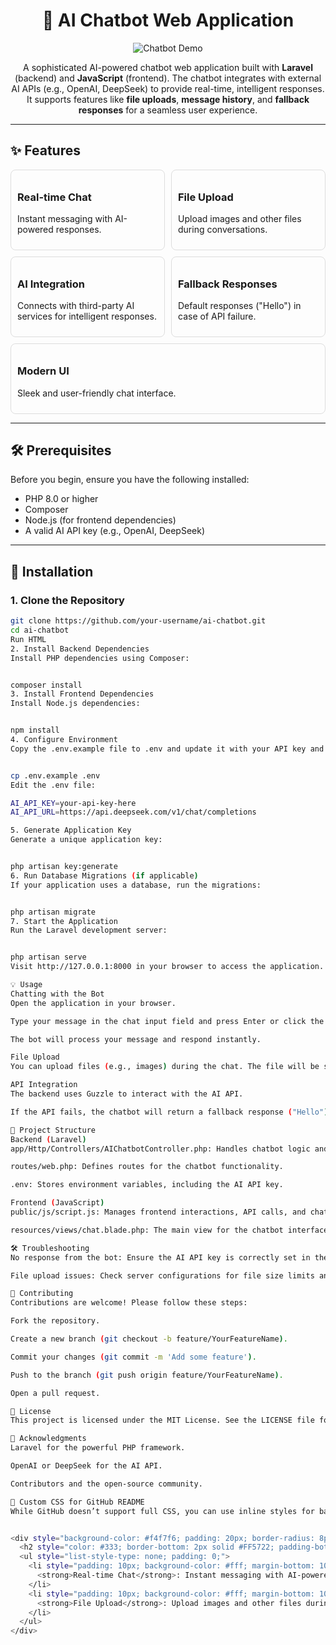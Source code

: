 <h1 align="center">🤖 AI Chatbot Web Application</h1>

<p align="center">
  <img src="https://via.placeholder.com/800x400.png?text=Chatbot+Demo" alt="Chatbot Demo" />
</p>

<p align="center">
  A sophisticated AI-powered chatbot web application built with <strong>Laravel</strong> (backend) and <strong>JavaScript</strong> (frontend). The chatbot integrates with external AI APIs (e.g., OpenAI, DeepSeek) to provide real-time, intelligent responses. It supports features like <strong>file uploads</strong>, <strong>message history</strong>, and <strong>fallback responses</strong> for a seamless user experience.
</p>

---

## ✨ Features

<div style="display: flex; flex-wrap: wrap; gap: 10px;">
  <div style="flex: 1; min-width: 200px; padding: 10px; border: 1px solid #ddd; border-radius: 8px;">
    <h3>Real-time Chat</h3>
    <p>Instant messaging with AI-powered responses.</p>
  </div>
  <div style="flex: 1; min-width: 200px; padding: 10px; border: 1px solid #ddd; border-radius: 8px;">
    <h3>File Upload</h3>
    <p>Upload images and other files during conversations.</p>
  </div>
  <div style="flex: 1; min-width: 200px; padding: 10px; border: 1px solid #ddd; border-radius: 8px;">
    <h3>AI Integration</h3>
    <p>Connects with third-party AI services for intelligent responses.</p>
  </div>
  <div style="flex: 1; min-width: 200px; padding: 10px; border: 1px solid #ddd; border-radius: 8px;">
    <h3>Fallback Responses</h3>
    <p>Default responses ("Hello") in case of API failure.</p>
  </div>
  <div style="flex: 1; min-width: 200px; padding: 10px; border: 1px solid #ddd; border-radius: 8px;">
    <h3>Modern UI</h3>
    <p>Sleek and user-friendly chat interface.</p>
  </div>
</div>

---

## 🛠️ Prerequisites

Before you begin, ensure you have the following installed:

- PHP 8.0 or higher
- Composer
- Node.js (for frontend dependencies)
- A valid AI API key (e.g., OpenAI, DeepSeek)

---

## 🚀 Installation

### 1. Clone the Repository

```bash
git clone https://github.com/your-username/ai-chatbot.git
cd ai-chatbot
Run HTML
2. Install Backend Dependencies
Install PHP dependencies using Composer:


composer install
3. Install Frontend Dependencies
Install Node.js dependencies:


npm install
4. Configure Environment
Copy the .env.example file to .env and update it with your API key and other settings:


cp .env.example .env
Edit the .env file:

AI_API_KEY=your-api-key-here
AI_API_URL=https://api.deepseek.com/v1/chat/completions

5. Generate Application Key
Generate a unique application key:


php artisan key:generate
6. Run Database Migrations (if applicable)
If your application uses a database, run the migrations:


php artisan migrate
7. Start the Application
Run the Laravel development server:


php artisan serve
Visit http://127.0.0.1:8000 in your browser to access the application.

💡 Usage
Chatting with the Bot
Open the application in your browser.

Type your message in the chat input field and press Enter or click the Send button.

The bot will process your message and respond instantly.

File Upload
You can upload files (e.g., images) during the chat. The file will be sent to the backend for processing.

API Integration
The backend uses Guzzle to interact with the AI API.

If the API fails, the chatbot will return a fallback response ("Hello").

📂 Project Structure
Backend (Laravel)
app/Http/Controllers/AIChatbotController.php: Handles chatbot logic and API integration.

routes/web.php: Defines routes for the chatbot functionality.

.env: Stores environment variables, including the AI API key.

Frontend (JavaScript)
public/js/script.js: Manages frontend interactions, API calls, and chat updates.

resources/views/chat.blade.php: The main view for the chatbot interface.

🛠️ Troubleshooting
No response from the bot: Ensure the AI API key is correctly set in the .env file and the API is operational.

File upload issues: Check server configurations for file size limits and permissions.

🤝 Contributing
Contributions are welcome! Please follow these steps:

Fork the repository.

Create a new branch (git checkout -b feature/YourFeatureName).

Commit your changes (git commit -m 'Add some feature').

Push to the branch (git push origin feature/YourFeatureName).

Open a pull request.

📄 License
This project is licensed under the MIT License. See the LICENSE file for details.

🙏 Acknowledgments
Laravel for the powerful PHP framework.

OpenAI or DeepSeek for the AI API.

Contributors and the open-source community.

🎨 Custom CSS for GitHub README
While GitHub doesn’t support full CSS, you can use inline styles for basic enhancements. Here’s an example of how to style sections:


<div style="background-color: #f4f7f6; padding: 20px; border-radius: 8px; box-shadow: 0px 4px 6px rgba(0, 0, 0, 0.1);">
  <h2 style="color: #333; border-bottom: 2px solid #FF5722; padding-bottom: 10px;">✨ Features</h2>
  <ul style="list-style-type: none; padding: 0;">
    <li style="padding: 10px; background-color: #fff; margin-bottom: 10px; border-radius: 4px; box-shadow: 0px 2px 4px rgba(0, 0, 0, 0.1);">
      <strong>Real-time Chat</strong>: Instant messaging with AI-powered responses.
    </li>
    <li style="padding: 10px; background-color: #fff; margin-bottom: 10px; border-radius: 4px; box-shadow: 0px 2px 4px rgba(0, 0, 0, 0.1);">
      <strong>File Upload</strong>: Upload images and other files during conversations.
    </li>
  </ul>
</div>
